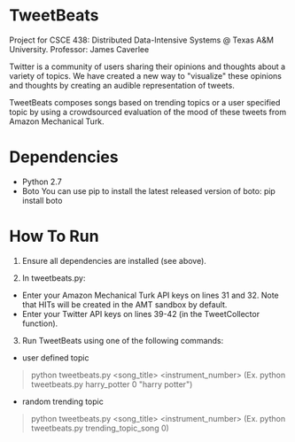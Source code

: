 TweetBeats
============

Project for CSCE 438: Distributed Data-Intensive Systems @ Texas A&M University. Professor: James Caverlee

Twitter is a community of users sharing their opinions and thoughts about a
variety of topics. We have created a new way to "visualize" these opinions and
thoughts by creating an audible representation of tweets.

TweetBeats composes songs based on trending topics or a user specified topic
by using a crowdsourced evaluation of the mood of these tweets from Amazon Mechanical Turk. 

Dependencies
============

- Python 2.7
- Boto
You can use pip to install the latest released version of boto:
	pip install boto

How To Run
============

1) Ensure all dependencies are installed (see above).

2) In tweetbeats.py:
- Enter your Amazon Mechanical Turk API keys on lines 31 and 32. Note that HITs will be created in the AMT sandbox by default.
- Enter your Twitter API keys on lines 39-42 (in the TweetCollector function).

3) Run TweetBeats using one of the following commands:
- user defined topic
>	python tweetbeats.py <song_title> <instrument_number> <topic>
>	(Ex. python tweetbeats.py harry_potter 0 "harry potter")

- random trending topic
>	python tweetbeats.py <song_title> <instrument_number>
>	(Ex. python tweetbeats.py trending_topic_song 0)

